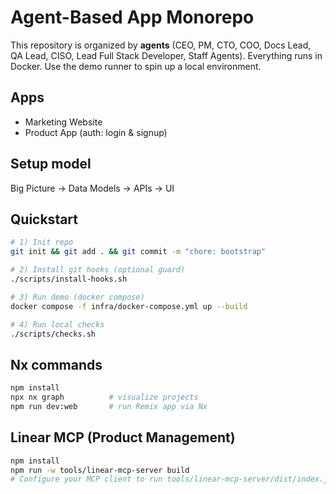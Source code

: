 # Agent-Based App Monorepo

This repository is organized by **agents** (CEO, PM, CTO, COO, Docs Lead, QA Lead, CISO, Lead Full Stack Developer, Staff Agents).
Everything runs in Docker. Use the demo runner to spin up a local environment.

## Apps
- Marketing Website
- Product App (auth: login & signup)

## Setup model
Big Picture → Data Models → APIs → UI

## Quickstart
```bash
# 1) Init repo
git init && git add . && git commit -m "chore: bootstrap"

# 2) Install git hooks (optional guard)
./scripts/install-hooks.sh

# 3) Run demo (docker compose)
docker compose -f infra/docker-compose.yml up --build

# 4) Run local checks
./scripts/checks.sh
```


## Nx commands
```bash
npm install
npx nx graph          # visualize projects
npm run dev:web       # run Remix app via Nx
```

## Linear MCP (Product Management)
```bash
npm install
npm run -w tools/linear-mcp-server build
# Configure your MCP client to run tools/linear-mcp-server/dist/index.js with LINEAR_API_KEY
```
